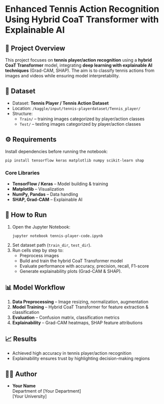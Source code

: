 # Enhanced Tennis Action Recognition Using Hybrid CoaT Transformer with Explainable AI

## 📌 Project Overview
This project focuses on **tennis player/action recognition** using a **hybrid CoaT Transformer** model, integrating **deep learning with explainable AI techniques** (Grad-CAM, SHAP). The aim is to classify tennis actions from images and videos while ensuring model interpretability.

## 📂 Dataset
- Dataset: **Tennis Player / Tennis Action Dataset**  
- Location: `/kaggle/input/tennis-playerdataset/Tennis_player/`  
- Structure:
  - `Train/` – training images categorized by player/action classes  
  - `Test/` – testing images categorized by player/action classes  

## ⚙️ Requirements
Install dependencies before running the notebook:

```bash
pip install tensorflow keras matplotlib numpy scikit-learn shap
```

### Core Libraries
- **TensorFlow / Keras** – Model building & training  
- **Matplotlib** – Visualization  
- **NumPy, Pandas** – Data handling  
- **SHAP, Grad-CAM** – Explainable AI  

## 🚀 How to Run
1. Open the Jupyter Notebook:  
   ```bash
   jupyter notebook tennis-player-code.ipynb
   ```
2. Set dataset path (`train_dir`, `test_dir`).  
3. Run cells step by step to:
   - Preprocess images  
   - Build and train the hybrid CoaT Transformer model  
   - Evaluate performance with accuracy, precision, recall, F1-score  
   - Generate explainability plots (Grad-CAM & SHAP).  

## 📊 Model Workflow
1. **Data Preprocessing** – Image resizing, normalization, augmentation  
2. **Model Training** – Hybrid CoaT Transformer for feature extraction & classification  
3. **Evaluation** – Confusion matrix, classification metrics  
4. **Explainability** – Grad-CAM heatmaps, SHAP feature attributions  

## 📈 Results
- Achieved high accuracy in tennis player/action recognition  
- Explainability ensures trust by highlighting decision-making regions  


## 👨‍💻 Author
- **Your Name**  
Department of [Your Department]  
[Your University]
